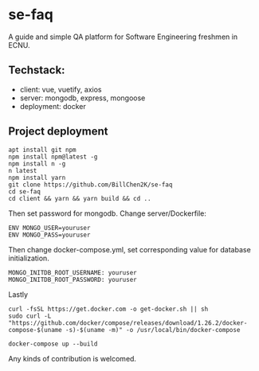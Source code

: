 # se-faq

A guide and simple QA platform for Software Engineering freshmen in ECNU.

## Techstack:

- client: vue, vuetify, axios
- server: mongodb, express, mongoose
- deployment: docker

## Project deployment

```
apt install git npm
npm install npm@latest -g
npm install n -g
n latest
npm install yarn
git clone https://github.com/BillChen2K/se-faq
cd se-faq
cd client && yarn && yarn build && cd ..
```

Then set password for mongodb. Change server/Dockerfile:
```
ENV MONGO_USER=youruser
ENV MONGO_PASS=youruser
```
Then change docker-compose.yml, set corresponding value for database initialization.
```
MONGO_INITDB_ROOT_USERNAME: youruser
MONGO_INITDB_ROOT_PASSWORD: youruser
```
Lastly
```
curl -fsSL https://get.docker.com -o get-docker.sh || sh
sudo curl -L "https://github.com/docker/compose/releases/download/1.26.2/docker-compose-$(uname -s)-$(uname -m)" -o /usr/local/bin/docker-compose

docker-compose up --build
```

Any kinds of contribution is welcomed.